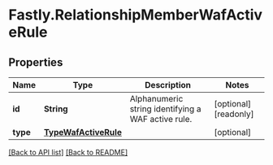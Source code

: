 # Fastly.RelationshipMemberWafActiveRule

## Properties

Name | Type | Description | Notes
------------ | ------------- | ------------- | -------------
**id** | **String** | Alphanumeric string identifying a WAF active rule. | [optional] [readonly] 
**type** | [**TypeWafActiveRule**](TypeWafActiveRule.md) |  | [optional] 



[[Back to API list]](../../README.md#endpoints) [[Back to README]](../../README.md)
